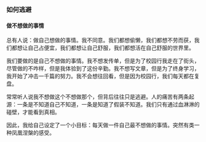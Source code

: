 ### 如何逃避


#### 做不想做的事情

总有人说：做自己想做的事情。我不同意。我们都想偷懒，我们都想不劳而获，我们都想让自己占便宜，我们都想让自己舒服，我们都想活在自己舒服的世界里。

我们要做的是自己不想做的事情。我不想发传单，但是为了校园行我走在了街头，尽管做的不咋样，但是我体验到了这份辛勤。我不想写文章，但是为了终身学习，我开始了冲击一千篇的努力。我不会想往回看，但是因为校园行，我们每天都在复盘。

常常听人说我不想做这个不想做那个，但背后往往只是逃避。人的痛苦有两条起源：一条是不知道自己不知道，一条是知道了假装不知道。我们只有通过血淋淋的碰壁，才能看到真相。

因此，我给自己设定了一个小目标：每天做一件自己最不想做的事情。突然有类一种凤凰涅槃的感受。
